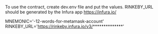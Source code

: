 To use the contract, create dev.env file and put the values. RINKEBY_URL should be generated by the Infura app https://infura.io/

<!-- dev.env -->

MNEMONIC='-12-words-for-metamask-account'
RINKEBY_URL='https://rinkeby.infura.io/v3/**************'
